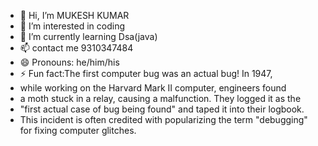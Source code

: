 - 👋 Hi, I’m MUKESH KUMAR 
- 👀 I’m interested in coding 
- 🌱 I’m currently learning Dsa(java)
- 📫 contact me 9310347484
- 😄 Pronouns: he/him/his
- ⚡ Fun fact:The first computer bug was an actual bug! In 1947,
- while working on the Harvard Mark II computer, engineers found
- a moth stuck in a relay, causing a malfunction. They logged it as the
- "first actual case of bug being found" and taped it into their logbook.
- This incident is often credited with popularizing the term "debugging" for fixing computer glitches.

<!---
MUKESH-KHUSWAHA/MUKESH-KHUSWAHA is a ✨ special ✨ repository because its `README.md` (this file) appears on your GitHub profile.
You can click the Preview link to take a look at your changes.
--->
